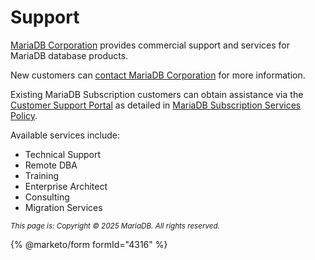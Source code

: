 # Support

[MariaDB Corporation](https://mariadb.com/) provides commercial support and services for MariaDB database products.

New customers can [contact MariaDB Corporation](https://mariadb.com/contact/) for more information.

Existing MariaDB Subscription customers can obtain assistance via the [Customer Support Portal](https://customers.mariadb.com/) as detailed in [MariaDB Subscription Services Policy](https://mariadb.com/subscription-services-policies/).

Available services include:

* Technical Support
* Remote DBA
* Training
* Enterprise Architect
* Consulting
* Migration Services

<sub>_This page is: Copyright © 2025 MariaDB. All rights reserved._</sub>

{% @marketo/form formId="4316" %}
